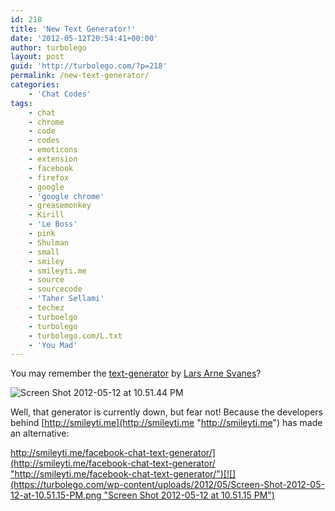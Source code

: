 ```yaml
---
id: 218
title: 'New Text Generator!'
date: '2012-05-12T20:54:41+00:00'
author: turbolego
layout: post
guid: 'http://turbolego.com/?p=218'
permalink: /new-text-generator/
categories:
    - 'Chat Codes'
tags:
    - chat
    - chrome
    - code
    - codes
    - emoticons
    - extension
    - facebook
    - firefox
    - google
    - 'google chrome'
    - greasemonkey
    - Kirill
    - 'Le Boss'
    - pink
    - Shulman
    - small
    - smiley
    - smileyti.me
    - source
    - sourcecode
    - 'Taher Sellami'
    - techez
    - turboelgo
    - turbolego
    - turbolego.com/L.txt
    - 'You Mad'
---
```


You may remember the [text-generator](http://facebook.expdvl.com/?p=text "http://facebook.expdvl.com/?p=text") by [Lars Arne Svanes](http://www.facebook.com/Lanjelin.Svanes "http://www.facebook.com/Lanjelin.Svanes")?

![](https://turbolego.com/wp-content/uploads/2012/05/Screen-Shot-2012-05-12-at-10.51.44-PM-300x114.png "Screen Shot 2012-05-12 at 10.51.44 PM")

Well, that generator is currently down, but fear not! Because the developers behind [http://smileyti.me](http://smileyti.me "http://smileyti.me") has made an alternative:

[http://smileyti.me/facebook-chat-text-generator/](http://smileyti.me/facebook-chat-text-generator/ "http://smileyti.me/facebook-chat-text-generator/")[![](https://turbolego.com/wp-content/uploads/2012/05/Screen-Shot-2012-05-12-at-10.51.15-PM.png "Screen Shot 2012-05-12 at 10.51.15 PM")](https://turbolego.com/wp-content/uploads/2012/05/Screen-Shot-2012-05-12-at-10.51.15-PM.png)